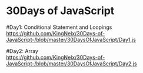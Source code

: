 # 30Days of JavaScript

#Day1: Conditional Statement and Loopings <br>
https://github.com/KingNelx/30Days-of-JavaScript-/blob/master/30DaysOfJavaScript/Day1.js

#Day2: Array <br>
https://github.com/KingNelx/30Days-of-JavaScript-/blob/master/30DaysOfJavaScript/Day2.js

